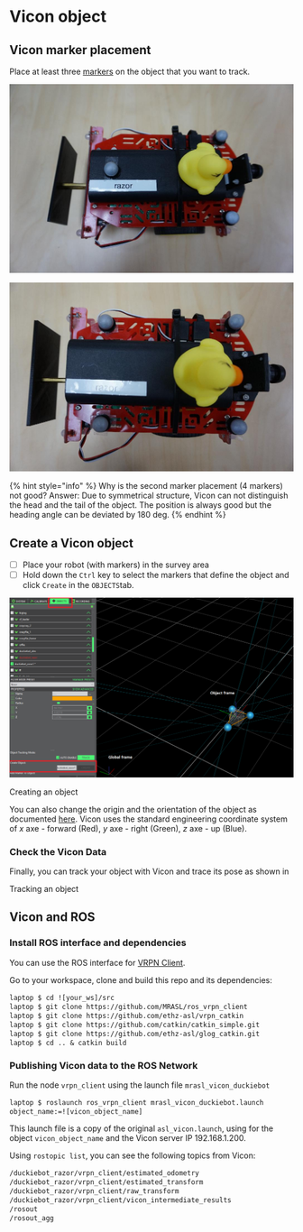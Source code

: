 # Vicon object

## Vicon marker placement

Place at least three [markers](https://www.vicon.com/products/vicon-devices/markers-and-suits) on the object that you want to track.

![Good placement of markers](../.gitbook/assets/vicon_good_object-resized-1024.jpg)

![Bad placement of markers](../.gitbook/assets/vicon_bad_object-resized-1024.jpg)

{% hint style="info" %}
Why is the second marker placement \(4 markers\) not good? Answer: Due to symmetrical structure, Vicon can not distinguish the head and the tail of the object. The position is always good but the heading angle can be deviated by 180 deg.
{% endhint %}

## Create a Vicon object

* [ ] Place your robot \(with markers\) in the survey area
* [ ] Hold down the `Ctrl` key to select the markers that define the object and click `Create` in the `OBJECTS`tab.

![](../.gitbook/assets/vicon_object.png)

Creating an object

You can also change the origin and the orientation of the object as documented [here](https://docs.vicon.com/display/Tracker33/About+the+Objects+tab). Vicon uses the standard engineering coordinate system of $x$ axe - forward \(Red\), $y$ axe - right \(Green\), $z$ axe - up \(Blue\).

### Check the Vicon Data

Finally, you can track your object with Vicon and trace its pose as shown in

Tracking an object

## Vicon and ROS <a id="ros-setup status=ready"></a>

### Install ROS interface and dependencies

You can use the ROS interface for [VRPN Client](http://www.cs.unc.edu/Research/vrpn/).

Go to your workspace, clone and build this repo and its dependencies:

```text
laptop $ cd ![your_ws]/src
laptop $ git clone https://github.com/MRASL/ros_vrpn_client
laptop $ git clone https://github.com/ethz-asl/vrpn_catkin
laptop $ git clone https://github.com/catkin/catkin_simple.git
laptop $ git clone https://github.com/ethz-asl/glog_catkin.git
laptop $ cd .. & catkin build
```

### Publishing Vicon data to the ROS Network

Run the node `vrpn_client` using the launch file `mrasl_vicon_duckiebot`

```text
laptop $ roslaunch ros_vrpn_client mrasl_vicon_duckiebot.launch object_name:=![vicon_object_name]
```

This launch file is a copy of the original `asl_vicon.launch`, using for the object `vicon_object_name` and the Vicon server IP 192.168.1.200.

Using `rostopic list`, you can see the following topics from Vicon:

```text
/duckiebot_razor/vrpn_client/estimated_odometry                                                      /duckiebot_razor/vrpn_client/estimated_transform                                                     
/duckiebot_razor/vrpn_client/raw_transform                                                           
/duckiebot_razor/vrpn_client/vicon_intermediate_results                                              
/rosout                                                                                               
/rosout_agg
```

